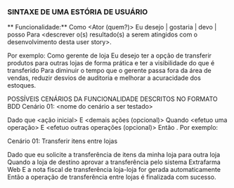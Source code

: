 ### SINTAXE DE UMA ESTÓRIA DE USUÁRIO

** Funcionalidade:** *<Nome da funcionalidade>*
Como <Ator (quem?)>
Eu desejo | gostaria | devo | posso
Para <descrever o(s) resultado(s) a serem atingidos com o desenvolvimento desta user story>.

Por exemplo:
Como gerente de loja
Eu desejo ter a opção de transferir produtos para outras lojas de forma prática e ter a visibilidade do que é transferido
Para diminuir o tempo que o gerente passa fora da área de vendas, reduzir desvios de auditoria e melhorar a acuracidade dos estoques.

POSSÍVEIS CENÁRIOS DA FUNCIONALIDADE DESCRITOS NO FORMATO BDD
Cenário 01: <nome do cenário a ser testado>

Dado que <ação inicial>
E <demais ações (opcional)>
Quando <efetuo uma operação>
E <efetuo outras operações (opcional)>
Então <obtenho um resultado>.
Por exemplo:

Cenário 01: Transferir itens entre lojas

Dado que eu solicite a transferência de itens da minha loja para outra loja
Quando a loja de destino aprovar a transferência pelo sistema Extrafarma Web 
E a nota fiscal de transferência loja-loja for gerada automaticamente
Então a operação de transferência entre lojas é finalizada com sucesso.
